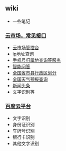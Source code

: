 ## wiki
* 一些笔记

### [云市场，常见接口](https://market.aliyun.com/)
* [云市场管控台](https://market.console.aliyun.com/imageconsole/index.htm#/?_k=uymq1t)
* [ip地址查询](https://market.aliyun.com/products/57002003/cmapi010805.html)
* [手机号归属地查询等服务](https://market.aliyun.com/products/57126001/cmapi014304.html)
* [智能问答](https://market.aliyun.com/products/57124001/cmapi013943.html)
* [全国省市县行政区划分](https://market.aliyun.com/products/57002002/cmapi011793.html)
* [全国天气预报查询](https://market.aliyun.com/products/57126001/cmapi014302.html)
* [新闻头条](https://market.aliyun.com/products/57126001/cmapi013650.html)
* 文字识别等

### [百度云平台](https://cloud.baidu.com/product/ocr)
* 文字识别
* 身份证识别
* 车牌号识别
* 银行卡识别
* 其他文字识别
